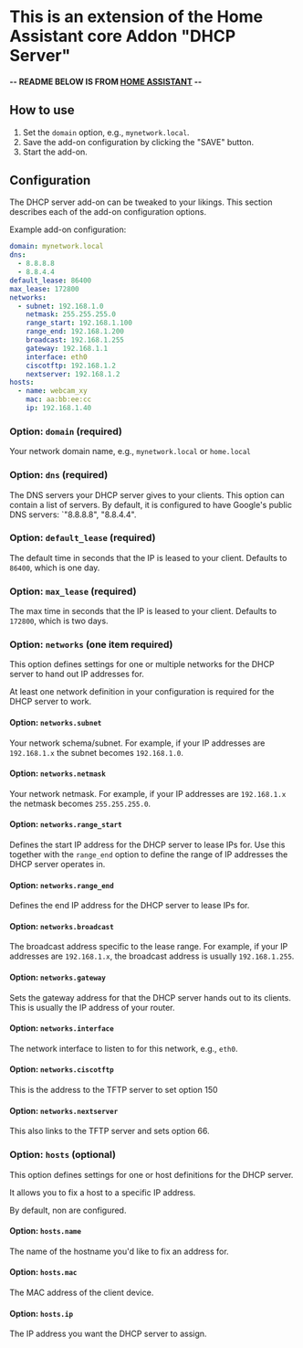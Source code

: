 # This is an extension of the Home Assistant core Addon "DHCP Server"

#### -- README BELOW IS FROM [HOME ASSISTANT](https://github.com/home-assistant/addons/tree/master/dhcp_server) --

## How to use

1. Set the `domain` option, e.g., `mynetwork.local`.
2. Save the add-on configuration by clicking the "SAVE" button.
3. Start the add-on.

## Configuration

The DHCP server add-on can be tweaked to your likings. This section
describes each of the add-on configuration options.

Example add-on configuration:

```yaml
domain: mynetwork.local
dns:
  - 8.8.8.8
  - 8.8.4.4
default_lease: 86400
max_lease: 172800
networks:
  - subnet: 192.168.1.0
    netmask: 255.255.255.0
    range_start: 192.168.1.100
    range_end: 192.168.1.200
    broadcast: 192.168.1.255
    gateway: 192.168.1.1
    interface: eth0
	ciscotftp: 192.168.1.2
	nextserver: 192.168.1.2
hosts:
  - name: webcam_xy
    mac: aa:bb:ee:cc
    ip: 192.168.1.40
```

### Option: `domain` (required)

Your network domain name, e.g., `mynetwork.local` or `home.local`

### Option: `dns` (required)

The DNS servers your DHCP server gives to your clients. This option can
contain a list of servers. By default, it is configured to have Google's
public DNS servers: `"8.8.8.8", "8.8.4.4".

### Option: `default_lease` (required)

The default time in seconds that the IP is leased to your client.
Defaults to `86400`, which is one day.

### Option: `max_lease` (required)

The max time in seconds that the IP is leased to your client.
Defaults to `172800`, which is two days.

### Option: `networks` (one item required)

This option defines settings for one or multiple networks for the DHCP server
to hand out IP addresses for.

At least one network definition in your configuration is required for the
DHCP server to work.

#### Option: `networks.subnet`

Your network schema/subnet. For example, if your IP addresses are `192.168.1.x`
the subnet becomes `192.168.1.0`.

#### Option: `networks.netmask`

Your network netmask. For example, if your IP addresses are `192.168.1.x` the
netmask becomes `255.255.255.0`.

#### Option: `networks.range_start`

Defines the start IP address for the DHCP server to lease IPs for.
Use this together with the `range_end` option to define the range of IP
addresses the DHCP server operates in.

#### Option: `networks.range_end`

Defines the end IP address for the DHCP server to lease IPs for.

#### Option: `networks.broadcast`

The broadcast address specific to the lease range. For example, if your
IP addresses are `192.168.1.x`, the broadcast address is usually `192.168.1.255`.

#### Option: `networks.gateway`

Sets the gateway address for that the DHCP server hands out to its clients.
This is usually the IP address of your router.

#### Option: `networks.interface`

The network interface to listen to for this network, e.g., `eth0`.

#### **Option: `networks.ciscotftp`**

This is the address to the TFTP server to set option 150

#### **Option: `networks.nextserver`**

This also links to the TFTP server and sets option 66.

### Option: `hosts` (optional)

This option defines settings for one or host definitions for the DHCP server.

It allows you to fix a host to a specific IP address.

By default, non are configured.

#### Option: `hosts.name`

The name of the hostname you'd like to fix an address for.

#### Option: `hosts.mac`

The MAC address of the client device.

#### Option: `hosts.ip`

The IP address you want the DHCP server to assign.
